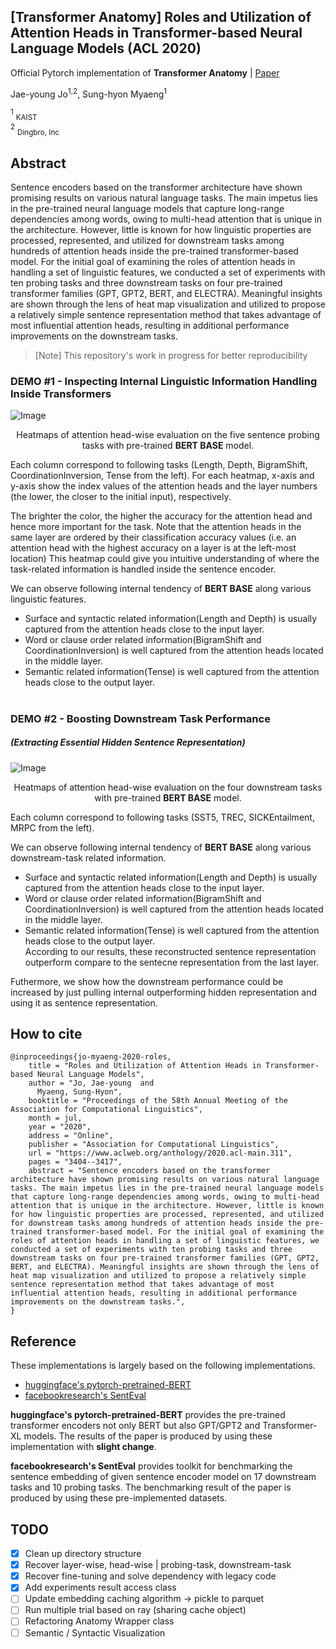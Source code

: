 ## [Transformer Anatomy] Roles and Utilization of Attention Heads in Transformer-based Neural Language Models (ACL 2020)  

Official Pytorch implementation of **Transformer Anatomy** | [Paper](https://www.aclweb.org/anthology/2020.acl-main.311/)  

Jae-young Jo<sup>1,2</sup>, Sung-hyon Myaeng<sup>1</sup>  

<sup>1</sup> <sub>KAIST</sub>  
<sup>2</sup> <sub>Dingbro, Inc</sub>  


## Abstract  

Sentence encoders based on the transformer architecture have shown promising results on various natural language tasks. The main impetus lies in the pre-trained neural language models that capture long-range dependencies among words, owing to multi-head attention that is unique in the architecture. However, little is known for how linguistic properties are processed, represented, and utilized for downstream tasks among hundreds of attention heads inside the pre-trained transformer-based model. For the initial goal of examining the roles of attention heads in handling a set of linguistic features, we conducted a set of experiments with ten probing tasks and three downstream tasks on four pre-trained transformer families (GPT, GPT2, BERT, and ELECTRA). Meaningful insights are shown through the lens of heat map visualization and utilized to propose a relatively simple sentence representation method that takes advantage of most influential attention heads, resulting in additional performance improvements on the downstream tasks.  

> [Note] This repository's work in progress for better reproducibility


### DEMO #1 - Inspecting Internal Linguistic Information Handling Inside Transformers  

![Image](https://github.com/heartcored98/Transformer_Anatomy/blob/master/imgs/showcase1.png?raw=true)

<p align="center"> 
  Heatmaps of attention head-wise evaluation on the five sentence probing tasks with pre-trained <b>BERT BASE</b> model.   
</p>  

  Each column correspond to following tasks (Length, Depth, BigramShift, CoordinationInversion, Tense from the left). For each heatmap, x-axis and y-axis show the index values of the attention heads and the layer numbers (the lower, the closer to the initial input), respectively. 
  
  The brighter the color, the higher the accuracy for the attention head and hence more important for the task. Note that the attention heads in the same layer are ordered by their classification accuracy values (i.e. an attention head with the highest accuracy on a layer is at the left-most location) This heatmap could give you intuitive understanding of where the task-related information is handled inside the sentence encoder. 
  
We can observe following internal tendency of **BERT BASE** along various linguistic features.  
- Surface and syntactic related information(Length and Depth) is usually captured from the attention heads close to the input layer.  
- Word or clause order related information(BigramShift and CoordinationInversion) is well captured from the attention heads located in the middle layer. 
- Semantic related information(Tense) is well captured from the attention heads close to the output layer.  

#  

### DEMO #2 - Boosting Downstream Task Performance  
##### (Extracting Essential Hidden Sentence Representation)    

![Image](https://github.com/heartcored98/Transformer_Anatomy/blob/master/imgs/showcase2_downstream_heatmap.png?raw=true)

<p align="center"> 
  Heatmaps of attention head-wise evaluation on the four downstream tasks with pre-trained <b>BERT BASE</b> model.   
</p>  

Each column correspond to following tasks (SST5, TREC, SICKEntailment, MRPC from the left). 

We can observe following internal tendency of **BERT BASE** along various downstream-task related information.  
- Surface and syntactic related information(Length and Depth) is usually captured from the attention heads close to the input layer.  
- Word or clause order related information(BigramShift and CoordinationInversion) is well captured from the attention heads located in the middle layer. 
- Semantic related information(Tense) is well captured from the attention heads close to the output layer.  
   According to our results, these reconstructed sentence representation outperform compare to the sentecne representation from the last layer.      

Futhermore, we show how the downstream performance could be increased by just pulling internal outperforming hidden representation and using it as sentence representation. 

## How to cite  
```
@inproceedings{jo-myaeng-2020-roles,
    title = "Roles and Utilization of Attention Heads in Transformer-based Neural Language Models",
    author = "Jo, Jae-young  and
      Myaeng, Sung-Hyon",
    booktitle = "Proceedings of the 58th Annual Meeting of the Association for Computational Linguistics",
    month = jul,
    year = "2020",
    address = "Online",
    publisher = "Association for Computational Linguistics",
    url = "https://www.aclweb.org/anthology/2020.acl-main.311",
    pages = "3404--3417",
    abstract = "Sentence encoders based on the transformer architecture have shown promising results on various natural language tasks. The main impetus lies in the pre-trained neural language models that capture long-range dependencies among words, owing to multi-head attention that is unique in the architecture. However, little is known for how linguistic properties are processed, represented, and utilized for downstream tasks among hundreds of attention heads inside the pre-trained transformer-based model. For the initial goal of examining the roles of attention heads in handling a set of linguistic features, we conducted a set of experiments with ten probing tasks and three downstream tasks on four pre-trained transformer families (GPT, GPT2, BERT, and ELECTRA). Meaningful insights are shown through the lens of heat map visualization and utilized to propose a relatively simple sentence representation method that takes advantage of most influential attention heads, resulting in additional performance improvements on the downstream tasks.",
}
```

## Reference  
These implementations is largely based on the following implementations. 
- [huggingface's pytorch-pretrained-BERT](https://github.com/huggingface/pytorch-pretrained-BERT)  
- [facebookresearch's SentEval](https://github.com/facebookresearch/SentEval)  

**huggingface's pytorch-pretrained-BERT**  provides the pre-trained transformer encoders not only BERT but also GPT/GPT2 and Transformer-XL models. The results of the paper is produced by using these implementation with **slight change**.  

**facebookresearch's SentEval** provides toolkit for benchmarking the sentence embedding of given sentence encoder model on 17 downstream tasks and 10 probing tasks. The benchmarking result of the paper is produced by using these pre-implemented datasets.


## TODO 
- [X] Clean up directory structure  
- [X] Recover layer-wise, head-wise | probing-task, downstream-task 
- [X] Recover fine-tuning and solve dependency with legacy code  
- [X] Add experiments result access class   
- [ ] Update embedding caching algorithm -> pickle to parquet  
- [ ] Run multiple trial based on ray (sharing cache object)
- [ ] Refactoring Anatomy Wrapper class  
- [ ] Semantic / Syntactic Visualization  
